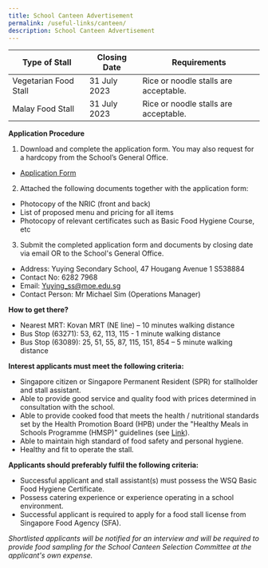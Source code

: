```yaml
---
title: School Canteen Advertisement
permalink: /useful-links/canteen/
description: School Canteen Advertisement
---
```

| Type of Stall | Closing Date | Requirements |
| -------- | -------- | -------- |
| Vegetarian Food Stall     | 31 July 2023 | Rice or noodle stalls are acceptable.|
| Malay Food Stall | 31 July 2023 | Rice or noodle stalls are acceptable.|

**Application Procedure**

1. Download and complete the application form. You may also request for a hardcopy from the School’s General Office.

* [Application Form](/files/Pdf/canteen.pdf)

2. Attached the following documents together with the application form:
* Photocopy of the NRIC (front and back)
* List of proposed menu and pricing for all items
* Photocopy of relevant certificates such as Basic Food Hygiene Course, etc

3. Submit the completed application form and documents by closing date via email OR to the School's General Office.

* Address: Yuying Secondary School, 47 Hougang Avenue 1 S538884
* Contact No: 6282 7968
* Email: Yuying_ss@moe.edu.sg
* Contact Person: Mr Michael Sim (Operations Manager)  

**How to get there?**
* Nearest MRT: Kovan MRT (NE line) – 10 minutes walking distance
* Bus Stop (63271): 53, 62, 113, 115 - 1 minute walking distance
* Bus Stop (63089): 25, 51, 55, 87, 115, 151, 854 – 5 minute walking distance

**Interest applicants must meet the following criteria:**
* Singapore citizen or Singapore Permanent Resident (SPR) for stallholder and stall assistant.
* Able to provide good service and quality food with prices determined in consultation with the school.
* Able to provide cooked food that meets the health / nutritional standards set by the Health Promotion Board (HPB) under the "Healthy Meals in Schools Programme (HMSP)" guidelines (see [Link](https://www.hpb.gov.sg/schools/school-programmes/healthy-meals-in-schools-programme)).
* Able to maintain high standard of food safety and personal hygiene.
* Healthy and fit to operate the stall.


**Applicants should preferably fulfil the following criteria:**
* Successful applicant and stall assistant(s) must possess the WSQ Basic Food Hygiene Certificate.
* Possess catering experience or experience operating in a school environment.
* Successful applicant is required to apply for a food stall license from Singapore Food Agency (SFA).

*Shortlisted applicants will be notified for an interview and will be required to provide food sampling for the School Canteen Selection Committee at the applicant's own expense.*
